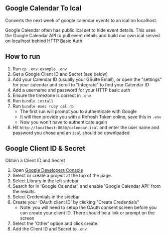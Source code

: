 Google Calendar To Ical
---

Converts the next week of google calendar events to an ical on localhost.

Google Calendar often has public ical set to hide event details. This uses the Google Calendar API to pull event details and build our own ical served on localhost behind HTTP Basic Auth.

How to run
---
1. Run `cp .env.example .env`
2. Get a Google Client ID and Secret (see below)
3. Add your Calendar ID (usually your GSuite Email), or open the "settings" for your calendar and scroll to "Integrate" to find your Calendar ID
4. Add a username and password for your HTTP basic auth
5. Ensure the timezone is correct in `.env`
6. Run `bundle install`
7. Run `bundle exec ruby cal.rb`
   - The first run will prompt you to authenticate with Google
   - It will then provide you with a Refresh Token online, save this in `.env`
   - Now you won't have to authenticate again
8. Hit `http://localhost:8080/calendar.ical` and enter the user name and password you chose and an `ical` should be downloaded

Google Client ID & Secret
---
Obtain a Client ID and Secret

1. Open [Google Developers Console](https://console.developers.google.com/)
2. Select or create a project at the top of the page.
3. Select Library in the left sidebar
4. Search for in 'Google Calendar', and enable 'Google Calendar API' from the results.
5. Select Credentials in the sidebar
6. Create your 'OAuth client ID' by clicking "Create Credentials"
   - Note: you will need to setup the OAuth consent screen before you can create your client ID. There should be a link or prompt on the screen
7. Select the 'Other' option and click create.
8. Add the Client ID and Secret to `.env`
